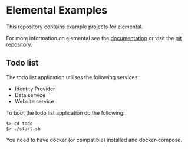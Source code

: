 # Elemental Examples

This repository contains example projects for elemental.

For more information on elemental see the [documentation](https://elementalsystem.org/src/support.documentation/) or visit the [git repository](https://github.com/PhilipSkinner/elemental-lowcode).

## Todo list

The todo list application utilises the following services:

* Identity Provider
* Data service
* Website service

To boot the todo list application do the following:

```
$> cd todo
$> ./start.sh
```

You need to have docker (or compatible) installed and docker-compose.